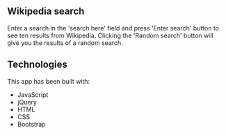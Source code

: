 ## Wikipedia search

Enter a search in the 'search here' field and press 'Enter search' button to see ten results from Wikipedia. Clicking the 'Random search' button will give you the results of a random search.

## Technologies

This app has been built with:

- JavaScript
- jQuery
- HTML
- CSS
- Bootstrap
